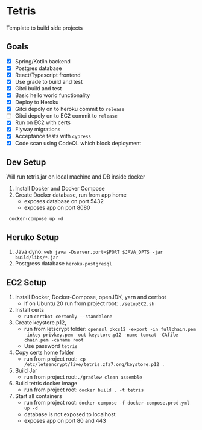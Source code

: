 # Tetris
Template to build side projects
## Goals
- [X] Spring/Kotlin backend
- [X] Postgres database
- [X] React/Typescript frontend
- [X] Use grade to build and test
- [X] Gitci build and test
- [X] Basic hello world functionality
- [X] Deploy to Heroku
- [X] Gitci depoly on to heroku commit to `release`
- [ ] Gitci depoly on to EC2 commit to `release`
- [X] Run on EC2 with certs
- [X] Flyway migrations
- [X] Acceptance tests with `cypress`
- [X] Code scan using CodeQL which block deployment

## Dev Setup
Will run tetris.jar on local machine and DB inside docker
1. Install Docker and Docker Compose
2. Create Docker database, run from app home
    * exposes database on port 5432
    * exposes app on port 8080
```
 docker-compose up -d
```

## Heruko Setup
1. Java dyno: ` web java -Dserver.port=$PORT $JAVA_OPTS -jar build/libs/*.jar `
2. Postgress database `heroku-postgresql`

## EC2 Setup
1. Install Docker, Docker-Compose, openJDK, yarn and certbot
   * If on Ubuntu 20 run from project root: `./setupEC2.sh`
2. Install certs
   * run `certbot certonly --standalone`
2. Create keystore.p12, 
   * run from letscrypt folder: `openssl pkcs12 -export -in fullchain.pem -inkey privkey.pem -out keystore.p12 -name tomcat -CAfile chain.pem -caname root`
   * Use password `tetris`
3. Copy certs home folder 
   * run from project root:` cp /etc/letsencrypt/live/tetris.zfz7.org/keystore.p12 .`
3. Build Jar
   * run from project root:`./gradlew clean assemble`
4. Build tetris docker image
   * run from project root: `docker build . -t tetris`
5. Start all containers
   * run from project root: `docker-compose -f docker-compose.prod.yml up -d`
   * database is not exposed to localhost
   * exposes app on port 80 and 443